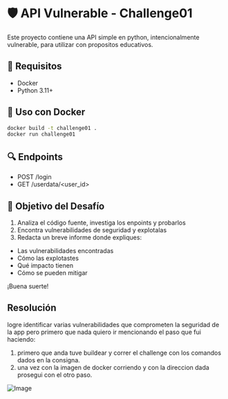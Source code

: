 # 🛡️ API Vulnerable - Challenge01

Este proyecto contiene una API simple en python, intencionalmente vulnerable, para utilizar con propositos educativos.

## 🚀 Requisitos

- Docker
- Python 3.11+

## 🐳 Uso con Docker

```bash
docker build -t challenge01 .
docker run challenge01
```

## 🔍 Endpoints

- POST /login
- GET /userdata/<user_id>


## 🎯 Objetivo del Desafío

1. Analiza el código fuente, investiga los enpoints y probarlos
2. Encontra vulnerabilidades de seguridad y explotalas
3. Redacta un breve informe donde expliques:
- Las vulnerabilidades encontradas
- Cómo las explotastes
- Qué impacto tienen
- Cómo se pueden mitigar

¡Buena suerte!

## Resolución
logre identificar varias vulnerabilidades que comprometen la seguridad de la app pero primero que nada quiero ir mencionando el paso que fui haciendo:
1. primero que anda tuve buildear y correr el challenge con los comandos dados en la consigna.
2. una vez con la imagen de docker corriendo y con la direccion dada prosegui con el otro paso.
   
![Image](https://github.com/user-attachments/assets/99507e5f-4e57-4457-a82f-726e37c44d04)
